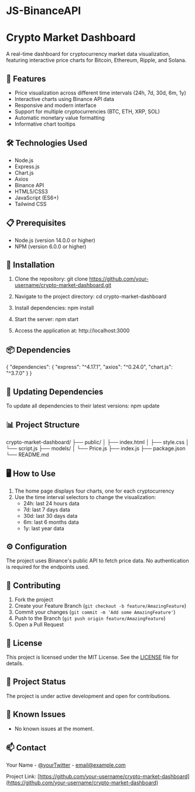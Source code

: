# JS-BinanceAPI

# Crypto Market Dashboard

A real-time dashboard for cryptocurrency market data visualization, featuring interactive price charts for Bitcoin, Ethereum, Ripple, and Solana.

## 🚀 Features

- Price visualization across different time intervals (24h, 7d, 30d, 6m, 1y)
- Interactive charts using Binance API data
- Responsive and modern interface
- Support for multiple cryptocurrencies (BTC, ETH, XRP, SOL)
- Automatic monetary value formatting
- Informative chart tooltips

## 🛠️ Technologies Used

- Node.js
- Express.js
- Chart.js
- Axios
- Binance API
- HTML5/CSS3
- JavaScript (ES6+)
- Tailwind CSS

## 📋 Prerequisites

- Node.js (version 14.0.0 or higher)
- NPM (version 6.0.0 or higher)

## 🔧 Installation

1. Clone the repository:
git clone https://github.com/your-username/crypto-market-dashboard.git

2. Navigate to the project directory:
cd crypto-market-dashboard

3. Install dependencies:
npm install

4. Start the server:
npm start

5. Access the application at:
http://localhost:3000

## 📦 Dependencies

{
  "dependencies": {
    "express": "^4.17.1",
    "axios": "^0.24.0",
    "chart.js": "^3.7.0"
  }
}

## 🔄 Updating Dependencies

To update all dependencies to their latest versions:
npm update

## 📊 Project Structure

crypto-market-dashboard/
├── public/
│   ├── index.html
│   ├── style.css
│   └── script.js
├── models/
│   └── Price.js
├── index.js
├── package.json
└── README.md

## 🖥️ How to Use

1. The home page displays four charts, one for each cryptocurrency
2. Use the time interval selectors to change the visualization:
   - 24h: last 24 hours data
   - 7d: last 7 days data
   - 30d: last 30 days data
   - 6m: last 6 months data
   - 1y: last year data

## ⚙️ Configuration

The project uses Binance's public API to fetch price data. No authentication is required for the endpoints used.

## 🤝 Contributing

1. Fork the project
2. Create your Feature Branch (`git checkout -b feature/AmazingFeature`)
3. Commit your changes (`git commit -m 'Add some AmazingFeature'`)
4. Push to the Branch (`git push origin feature/AmazingFeature`)
5. Open a Pull Request

## 📝 License

This project is licensed under the MIT License. See the [LICENSE](LICENSE) file for details.

## 🎯 Project Status

The project is under active development and open for contributions.

## 🐛 Known Issues

- No known issues at the moment.

## 📫 Contact

Your Name - [@yourTwitter](https://twitter.com/yourTwitter) - email@example.com

Project Link: [https://github.com/your-username/crypto-market-dashboard](https://github.com/your-username/crypto-market-dashboard)
